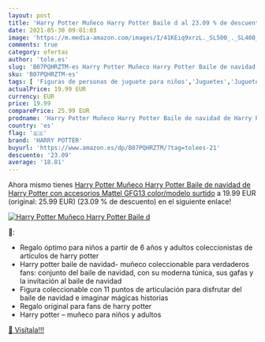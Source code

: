 ```yaml
---
layout: post
title: 'Harry Potter Muñeco Harry Potter Baile d al 23.09 % de descuento'
date: 2021-05-30 09:01:03
image: 'https://m.media-amazon.com/images/I/41KEiq9xrzL._SL500_._SL400_.jpg'
comments: true
category: ofertas
author: 'tole.es'
slug: 'B07PQHRZTM-es Harry Potter Muñeco Harry Potter Baile de navidad de Harry...'
sku: 'B07PQHRZTM-es'
tags: [ 'Figuras de personas de juguete para niños','Juguetes','Juguetes y juegos','Muñecos y figuras','harry potter','navidad', ]
actualPrice: 19.99 EUR
currency: EUR
price: 19.99
comparePrice: 25.99 EUR
prodname: 'Harry Potter Muñeco Harry Potter Baile de navidad de Harry Potter con accesorios  Mattel GFG13    color/modelo surtido'
country: 'es'
flag: '🇪🇸'
brand: 'HARRY POTTER'
buyurl: 'https://www.amazon.es/dp/B07PQHRZTM/?tag=tolees-21'
descuento: '23.09'
average: '18.81'
---
```


Ahora mismo tienes [Harry Potter Muñeco Harry Potter Baile de navidad de Harry Potter con accesorios  Mattel GFG13    color/modelo surtido](https://www.amazon.es/dp/B07PQHRZTM/?tag=tolees-21) a 19.99 EUR (original: 25.99 EUR) (23.09 %  de descuento) en el siguiente enlace!

[![Harry Potter Muñeco Harry Potter Baile d](https://m.media-amazon.com/images/I/41KEiq9xrzL._SL500_._SL400_.jpg)](https://www.amazon.es/dp/B07PQHRZTM/?tag=tolees-21)

🔎:

- Regalo óptimo para niños a partir de 6 años y adultos coleccionistas de artículos de harry potter
- Harry potter baile de navidad- muñeco coleccionable para verdaderos fans: conjunto del baile de navidad, con su moderna túnica, sus gafas y la invitación al baile de navidad
- Figura coleccionable con 11 puntos de articulación para disfrutar del baile de navidad e imaginar mágicas historias
- Regalo original para fans de harry potter
- Harry potter – muñeco para niños y adultos

[🛒 Visítala!!!](https://www.amazon.es/dp/B07PQHRZTM/?tag=tolees-21)
